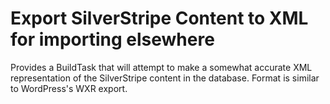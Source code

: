 # Export SilverStripe Content to XML for importing elsewhere
Provides a BuildTask that will attempt to make a somewhat accurate XML representation of the SilverStripe content in the database. Format is similar to WordPress's WXR export.
